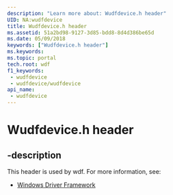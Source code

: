 ```yaml
---
description: "Learn more about: Wudfdevice.h header"
UID: NA:wudfdevice
title: Wudfdevice.h header
ms.assetid: 51a2bd98-9127-3d85-bdd8-8d4d386be65d
ms.date: 05/09/2018
keywords: ["Wudfdevice.h header"]
ms.keywords: 
ms.topic: portal
tech.root: wdf
f1_keywords:
 - wudfdevice
 - wudfdevice/wudfdevice
api_name:
 - wudfdevice
---
```


# Wudfdevice.h header


## -description

This header is used by wdf. For more information, see:

- [Windows Driver Framework](../_wdf/index.md)

